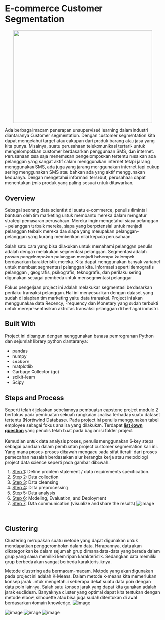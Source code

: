 # E-commerce Customer Segmentation
<p align="center">
  <img width="450" height="300" src="https://media.istockphoto.com/photos/marketing-segmentation-picture-id643956920?k=20&m=643956920&s=612x612&w=0&h=oJ2jfEW8Dp6XmT7PIwrcn4A0vCryKxf3T5C-QJjp1_Y=">
</p>

Ada berbagai macam penerapan unsupervised learning dalam industri diantaranya Customer segmentation. Dengan customer segmentation kita dapat mengetahui target atau cakupan dari produk barang atau jasa yang kita punya. Misalnya, suatu perusahaan telekomunikasi tertarik untuk mengelompokkan customer berdasarkan penggunaan SMS, dan internet. Perusahaan bisa saja menemukan pengelompokkan tertentu misalkan ada pelanggan yang sangat aktif dalam menggunakan internet tetapi jarang menggunakan SMS, ada juga yang jarang menggunakan internet tapi cukup sering menggunakan SMS atau bahkan ada yang aktif menggunakan keduanya. Dengan mengetahui informasi tersebut,  perusahaan dapat menentukan jenis produk yang paling sesuai untuk ditawarkan.

## **Overview**
Sebagai seorang data scientist di suatu e-commerce, penulis dimintai bantuan oleh tim marketing untuk membantu mereka dalam mengatur strategi pemasaran perusahaan. Mereka ingin mengetahui siapa pelanggan - pelanggan terbaik mereka, siapa yang berpotensial untuk menjadi pelanggan terbaik mereka dan siapa yang merupakan pelanggan-pelanggan yang kurang memberikan nilai kepada perusahaan.<br>

Salah satu cara yang bisa dilakukan untuk memahami pelanggan penulis adalah dengan melakukan segmentasi pelanggan. Segmentasi adalah proses pengelompokan pelanggan menjadi beberapa kelompok berdasarkan karakteristik mereka. Kita dapat menggunakan banyak variabel untuk membuat segmentasi pelanggan kita. Informasi seperti demografis pelanggan , geografis, psikografis, teknografis, dan perilaku sering digunakan sebagai pembeda untuk mensegmentasi pelanggan.<br>

Fokus pengerjaan project ini adalah melakukan segmentasi berdasarkan perilaku transaksi pelanggan. Hal ini menyesuaikan dengan dataset yang sudah di siapkan tim marketing yaitu data transaksi. Project ini akan menggunakan data Recency, Frequency dan Monetary yang sudah terbukti untuk merepresentasikan aktivitas transaksi pelanggan di berbagai industri.

## **Built With**
Project ini dibangun dengan menggunakan bahasa pemrograman Python dan sejumlah library python diantaranya:
- pandas
- numpy
- seaborn
- matplotlib
- Garbage Collector (gc)
- scikit-learn
- Scipy

## **Steps and Process**

Seperti telah dijelaskan sebelumnya pembuatan capstone project module 2 berfokus pada pembuatan sebuah rangkaian analisa terhadap suatu dataset tertentu (Northwind Database). Pada project ini penulis menggunakan tabel employee sebagai fokus analisa yang dilakukan. Terdapat 
[**list down question**](https://github.com/yandaaw/Capstone-Project-Module-02-Northwind-Employee-Data-Analysis/blob/main/Capstone%20Project%20Module%202%20Listdown%20Question%20Doc.pdf) yang penulis telah buat pada bagian isi folder project. <br> <br>
Kemudian untuk data analysis proses, penulis menggunakan 6-key steps sebagai panduan dalam pembuatan project customer segmentation kali ini. Yang mana proses-proses dibawah mengacu pada sifat iteratif dari proses pemecahan masalah berdasarkan alur kerangka kerja atau metodologi project data science seperti pada gambar dibawah.
1.  [Step 1](https://github.com/yandaaw/customer-segmentation-ecommerce/blob/main/cs1p_data_collection_wrangling.ipynb): Define problem statement / data requirements specification.
2.	[Step 2](https://github.com/yandaaw/customer-segmentation-ecommerce/blob/main/cs1p_data_collection_wrangling.ipynb): Data collection 
3.	[Step 3](https://github.com/yandaaw/customer-segmentation-ecommerce/blob/main/cs1p_data_collection_wrangling.ipynb): Data cleansing
4.	[Step 4](https://github.com/yandaaw/customer-segmentation-ecommerce/blob/main/cs1p_data_collection_wrangling.ipynb): Data preprocessing 
5.	[Step 5](https://github.com/yandaaw/customer-segmentation-ecommerce/blob/main/cs2p_exploratory_data_analysis.ipynb): Data analysis
6.	[Step 6](https://github.com/yandaaw/customer-segmentation-ecommerce/blob/main/cs3p_rfm_country_france.ipynb): Modeling, Evaluation, and Deployment 
7.	[Step 7](https://public.tableau.com/app/profile/sriyanda.afrida.wahyudi4721/viz/CustomerSegmentationDashboard_16520896677390/Dashboard1): Data communication (visualize and share the results)
![image](https://user-images.githubusercontent.com/73176284/161413233-cce4269a-bddb-4185-aa15-9eb88544d002.png)
<br>

## **Clustering**
Clustering merupakan suatu metode yang dapat digunakan untuk mendapatkan penggerombolan dalam data. Harapannya, data akan dikategorikan ke dalam sejumlah grup dimana data-data yang berada dalam grup yang sama memiliki kemiripan karakteristik. Sedangkan data memiliki grup berbeda akan sangat berbeda karakteristiknya. <br>

Metode clustering ada bermacam-macam. Metode yang akan digunakan pada project ini adalah K-Means. Dalam metode k-means kita memerlukan konsep jarak untuk mengetahui seberapa dekat suatu data poin dengan data poin lainnya. Salah satu konsep jarak yang dapat kita gunakan adalah jarak euclidean. Banyaknya cluster yang optimal dapat kita tentukan dengan metode elbow, silhouette atau bisa juga sudah ditentukan di awal berdasarkan domain knowledge.
![image](https://user-images.githubusercontent.com/73176284/167814538-914ec127-c316-4193-afc4-3fac51da65fe.png)
 

![image](https://user-images.githubusercontent.com/73176284/167811767-825d6f0d-9c41-4d40-bb80-7c61b07c84e2.png)
![image](https://user-images.githubusercontent.com/73176284/167811822-c68612f5-8c03-432c-bfad-a6f8b1e12162.png)
![image](https://user-images.githubusercontent.com/73176284/167811946-d777ed74-23c8-4b3a-b7ce-5277c2f07c9d.png)

